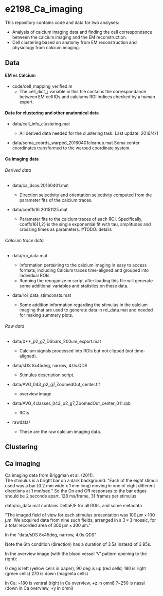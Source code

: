 e2198_Ca_imaging
=================

This repository contains code and data for two analyses:

* Analysis of calcium imaging data and finding the cell correspondance between the calcium imaging and the EM reconstruction.
* Cell clustering based on anatomy from EM reconstruction and physiology from calcium imaging.



Data
--------------

#### EM vs Calcium
* code/cell_mapping_verified.m
	* The cell_dict_j variable in this file contains the correspondance between EM cell IDs and calciums ROI indices checked by a human expert.

#### Data for clustering and other anatomical data

* data/cell_info_clustering.mat
	* All derived data needed for the clustering task.
	Last update: 2016/4/1

* data/soma_coords_warped_20160401cleanup.mat
	Soma center coordinates transformed to the warped coordinate system.

#### Ca imaging data

###### Derived data

* data/ca_dsos.20160401.mat
	* Direction selectivity and orientation selectivity computed from the parameter fits of the calcium traces.

* data/coeffs16.20151125.mat
	* Parameter fits to the calcium traces of each ROI. Specifically, coeffs16{1,2} is the single exponential fit
	 with tau, amplitudes and crossing times as parameters. #TODO: details

###### Calcium trace data

* data/roi_data.mat
	* Information pertaining to the calcium imaging in easy to access formats, including 
		Calcium traces time-aligned and grouped into individual ROIs. 
	* Running the reorganize.m script after loading this file will generate some additional variables and statistics on these data.

* data/roi_data_stimconsts.mat
	* Some addition information regarding the stimulus in the calcium imaging that are used to generate data in roi_data.mat and
	 needed for making summary plots.

###### Raw data

* data/0**_p2_g7_DSbars_200um_export.mat
	* Calcium signals processed into ROIs but not clipped (not time-aligned).

* data/sDS 8x45deg, narrow, 4.0s.QDS
	* Stimulus description script.

* data/AVG_043_p2_g7_ZoomedOut_center.tif
	* overview image

* data/AVG_4classes_043_p2_g7_ZoomedOut_center_011.rpb
	* ROIs

* rawdata/
	* These are the raw calcium imaging data.



Clustering
--------------



Ca imaging
--------------

Ca imaging data from Briggman et al. (2011).  
The stimulus is a bright bar on a dark background.
"Each of the eight stimuli used was a bar (0.2 mm wide x 1 mm long) moving in one of eight different directions at 1 mm/sec."
So the On and Off responses to the bar edges should be 2 seconds apart.
128 ms/frame, 31 frames per stimulus

data/roi_data.mat contains DeltaF/F for all ROIs, and some metadata


"The imaged field of view for each stimulus presentation was 100 μm × 100 μm. We acquired data from nine such fields, arranged in a 3 × 3 mosaic, for a total recorded area of 300 μm × 300 μm."


In the "data/sDS 8x45deg, narrow, 4.0s.QDS"

Note the 6th condition (direction) has a duration of 3.5s instead of 3.95s.


In the overview image (with the blood vessel ‘V’ pattern opening to the right):

0 deg is left (yellow cells in paper),
90 deg is up (red cells)
180 is right (green cells)
270 is down (magenta cells)


In Ca:
~180 is ventral (right in Ca overview, +z in omni)
?~250 is nasal  (down in Ca overview, +y in omni)

